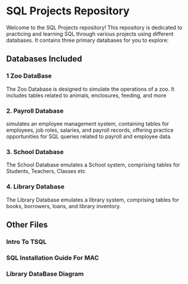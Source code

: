 # SQL Projects Repository

Welcome to the SQL Projects repository! This repository is dedicated to practicing and learning SQL through various projects using different databases. It contains three primary databases for you to explore:

## Databases Included

### 1 Zoo DataBase 
The Zoo Database is designed to simulate the operations of a zoo. It includes tables related to animals, enclosures, feeding, and more

### 2. Payroll Database
simulates an employee management system, containing tables for employees, job roles, salaries, and payroll records, offering practice opportunities for SQL queries related to payroll and employee data.

### 3. School Database
The School Database emulates a School system, comprising tables for Students, Teachers, Classes etc

### 4. Library Database
The Library Database emulates a library system, comprising tables for books, borrowers, loans, and library inventory.

## Other Files
### Intro To TSQL
### SQL Installation Guide For MAC
### Library DataBase Diagram
